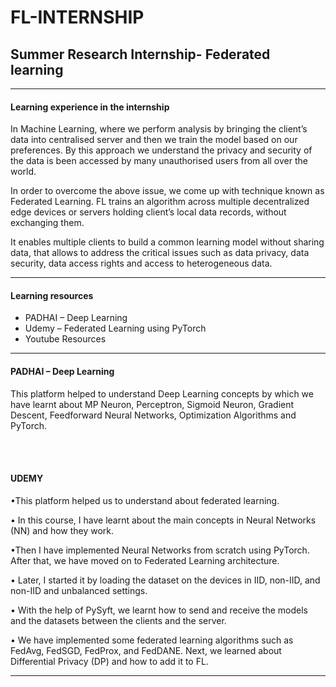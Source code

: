 # FL-INTERNSHIP
<h2> Summer Research Internship- Federated learning </h2>

-----------------------------------------------------------------------------------------------------------------------------------------------------------------------------------

<p>

  <h4> Learning experience in the internship </h4>
  
In Machine Learning, where we perform analysis by bringing the client’s
data into centralised server and then we train the model based on our
preferences. By this approach we understand the privacy and security of
the data is been accessed by many unauthorised users from all over the
world.

In order to overcome the above issue, we come up with technique
known as Federated Learning. FL trains an algorithm across multiple
decentralized edge devices or servers holding client’s local data records,
without exchanging them.


It enables multiple clients to build a common learning model without
sharing data, that allows to address the critical issues such as data
privacy, data security, data access rights and access to heterogeneous
data.
  

</p>

---------------------------------------------------------------------------------------------------------------------------------------------------------------------------------

<h4> Learning resources </h4>


<ul>
  <li>PADHAI – Deep Learning</li>
  <li>Udemy – Federated Learning using PyTorch</li>
  <li>Youtube Resources</li>
</ul>



---------------------------------------------------------------------------------------------------------------------------------------------------------------------------------

<p>
  
  <h4> PADHAI – Deep Learning </h4>
 
This platform helped  to understand Deep Learning concepts by which
we have learnt about MP Neuron, Perceptron, Sigmoid Neuron, Gradient
Descent, Feedforward Neural Networks, Optimization Algorithms and
PyTorch.

</p>


<br> <br>


<p>
  
<h4> UDEMY </h4>

•This platform helped us to understand about federated learning.

• In this course, I have learnt about the main concepts in Neural
Networks (NN) and how they work. 

•Then I have implemented Neural Networks from scratch using PyTorch. After that, we have
moved on to Federated Learning architecture.

• Later, I started it by loading the dataset on the devices in IID,
non-IID, and non-IID and unbalanced settings.

• With the help of PySyft, we learnt how to send and receive the
models and the datasets between the clients and the server.

• We have implemented some federated learning algorithms such as
FedAvg, FedSGD, FedProx, and FedDANE. Next, we learned
about Differential Privacy (DP) and how to add it to FL.

</p>

---------------------------------------------------------------------------------------------------------------------------------------------------------------------------------






